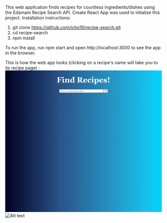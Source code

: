 This web application finds recipes for countless ingredients/dishes using the Edamam Recipe Search API.
Create React App was used to intialize this project. 
Installation instructions:
1. git clone https://github.com/jcho19/recipe-search.git
2. cd recipe-search
3. npm install

To run the app, run npm start and open http://localhost:3000 to see the app in the browser. 

This is how the web app looks (clicking on a recipe's name will take you to its recipe page) :
![Alt text](/screenshots/homePage.png?raw=true "Home Page")
![Alt text](/screenshots/chicken.png?raw=true "Chicken recipes")
